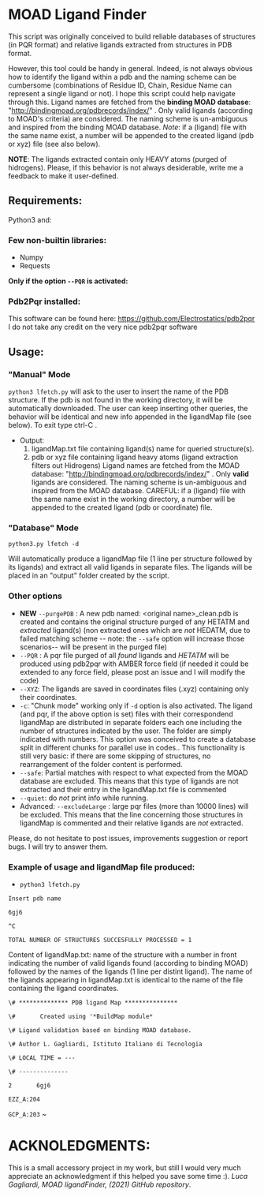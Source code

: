 # MOAD Ligand Finder
This script was originally conceived to build reliable databases of structures (in PQR format) and relative ligands extracted from structures in PDB format.

However, this tool could be handy in general. Indeed, is not always obvious how to identify the ligand within a pdb and the naming scheme can be cumbersome (combinations of Residue ID, Chain, Residue Name can represent a single ligand or not). I hope this script could help navigate through this. 
Ligand names are fetched from the **binding MOAD database**: "http://bindingmoad.org/pdbrecords/index/"  . Only valid ligands (according to MOAD's criteria) are considered.
The naming scheme is un-ambiguous and inspired from the binding MOAD database. 
*Note*: if a (ligand) file with the same name exist, 
a number will be appended to the created ligand (pdb or xyz) file (see also below).

**NOTE**: The ligands extracted contain only HEAVY atoms (purged of hidrogens). Please, if this behavior is not always desiderable, write me a feedback to make it user-defined.


## Requirements:
Python3 and:
### Few non-builtin libraries:
* Numpy
* Requests

**Only if the option `--PQR` is activated:**
### Pdb2Pqr installed:
This software can be found here: https://github.com/Electrostatics/pdb2pqr 
I do not take any credit on the very nice pdb2pqr software

## Usage:
### "Manual" Mode
`python3 lfetch.py`
will ask to the user to insert the name of the PDB structure. 
If the pdb is not found in the working directory, it will be automatically downloaded.
The user can keep inserting other queries, the behavior will be identical and new info appended in the ligandMap file (see below).
To exit type ctrl-C .

* Output: 
  1. ligandMap.txt file containing ligand(s) name for queried structure(s).
  1. pdb or xyz file containing ligand heavy atoms (ligand extraction filters out Hidrogens)
Ligand names are fetched from the MOAD database: "http://bindingmoad.org/pdbrecords/index/"  . Only **valid** ligands are considered.
The naming scheme is un-ambiguous and inspired from the MOAD database. CAREFUL: if a (ligand) file with the same name exist in the working directory, 
a number will be appended to the created ligand (pdb or coordinate) file.

### "Database" Mode
`python3.py lfetch -d`

Will automatically produce a ligandMap file (1 line per structure followed by its ligands) and extract all valid ligands in separate files.
The ligands will be placed in an "output" folder created by the script.

### Other options
* **NEW** `--purgePDB` : A new pdb named: \<original name\>_clean.pdb is created and contains the original structure purged of any HETATM and *extracted* ligand(s) (non extracted ones which are *not* HEDATM, due to failed matching scheme -- note: the  `--safe` option will increase those scenarios-- will be present in the purged file)
* `--PQR` : A pqr file purged of all *found* ligands and *HETATM* will be produced using pdb2pqr with AMBER force field (if needed it could be extended to any force field, please post an issue and I will modify the code)
* `--XYZ`: The ligands are saved in coordinates files (.xyz) containing only their coordinates.
* `-c`: "Chunk mode" working only if `-d` option is also activated. The ligand (and pqr, if the above option is set) files with their correspondend ligandMap are distributed in separate folders each one including the number of structures indicated by the user. The folder are simply indicated with numbers. This option was conceived to create a database split in different chunks for parallel use in codes.. This functionality is still very basic: if there are some skipping of structures, no rearrangement of the folder content is performed.
* `--safe`: Partial matches with respect to what expected from the MOAD database are excluded. This means that this type of ligands are not extracted and their entry in the ligandMap.txt file is commented
* `--quiet`: do *not* print info while running.
* Advanced: `--excludeLarge` : large pqr files (more than 10000 lines) will be excluded. This means that the line concerning those structures in ligandMap is commented and their relative ligands are *not* extracted.


Please, do not hesitate to post issues, improvements suggestion or report bugs. I will try to answer them.
### Example of usage and ligandMap file produced:

* `python3 lfetch.py`

`Insert pdb name`

`6gj6`

`^C `

`TOTAL NUMBER OF STRUCTURES SUCCESFULLY PROCESSED = 1`

Content of ligandMap.txt: name of the structure with a number in front indicating the number of valid ligands found (according to binding MOAD) followed by the names of the ligands (1 line per distint ligand). The name of the ligands appearing in ligandMap.txt is identical to the name of the file containing the ligand coordinates.

`\# ************** PDB ligand Map ***************`

`\#       Created using '*BuildMap module*`

`\# Ligand validation based on binding MOAD database.`

`\# Author L. Gagliardi, Istituto Italiano di Tecnologia`

`\# LOCAL TIME = ---`

`\# --------------`

`2       6gj6`

`EZZ_A:204`

`GCP_A:203`
                                    ~               

# ACKNOLEDGMENTS:
This is a small accessory project in my work, but still I would very much appreciate an acknowledgment if this helped you save some time :). 
*Luca Gagliardi, MOAD ligandFinder, (2021) GitHub repository*.
